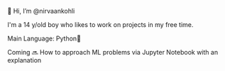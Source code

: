 👋 Hi, I’m @nirvaankohli

I'm a 14 y/old boy who likes to work on projects in my free time. 

Main Language: Python🐍

Coming 🔜 How to approach ML problems via Jupyter Notebook with an explanation

